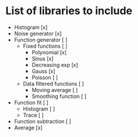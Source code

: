 # List of libraries to include

- Histogram                 [x]
- Noise generator           [x]
- Function generator        [ ]
  - Fixed functions         [ ]
    - Polynomial            [x]
    - Sinus                 [x]
    - Decreasing exp        [x]
    - Gauss                 [x]
    - Poisson               [ ]
  - Data filtered functions [ ]
    - Moving average        [ ]
    - Smoothing function    [ ]
- Function fit              [ ]
  - Histogram               [ ]
  - Trace                   [ ]
- Function subtraction      [ ]
- Average                   [x] 
 

